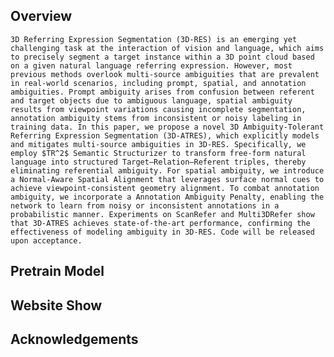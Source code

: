 ## Overview
    3D Referring Expression Segmentation (3D-RES) is an emerging yet challenging task at the interaction of vision and language, which aims to precisely segment a target instance within a 3D point cloud based on a given natural language referring expression. However, most previous methods overlook multi-source ambiguities that are prevalent in real-world scenarios, including prompt, spatial, and annotation ambiguities. Prompt ambiguity arises from confusion between referent and target objects due to ambiguous language, spatial ambiguity results from viewpoint variations causing incomplete segmentation, annotation ambiguity stems from inconsistent or noisy labeling in training data. In this paper, we propose a novel 3D Ambiguity-Tolerant Referring Expression Segmentation (3D-ATRES), which explicitly models and mitigates multi-source ambiguities in 3D-RES. Specifically, we employ $TR^2$ Semantic Structurizer to transform free-form natural language into structured Target–Relation–Referent triples, thereby eliminating referential ambiguity. For spatial ambiguity, we introduce a Normal‑Aware Spatial Alignment that leverages surface normal cues to achieve viewpoint-consistent geometry alignment. To combat annotation ambiguity, we incorporate a Annotation Ambiguity Penalty, enabling the network to learn from noisy or inconsistent annotations in a probabilistic manner. Experiments on ScanRefer and Multi3DRefer show that 3D-ATRES achieves state-of-the-art performance, confirming the effectiveness of modeling ambiguity in 3D-RES. Code will be released upon acceptance.
## Pretrain Model
## Website Show
## Acknowledgements
